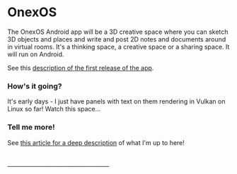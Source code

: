 
# OnexOS

The OnexOS Android app will be a 3D creative space where you can sketch 3D objects and
places and write and post 2D notes and documents around in virtual rooms. It's a
thinking space, a creative space or a sharing space. It will run on Android.

See this [description of the first release of the app](README-App.md).

### How's it going?

It's early days - I just have panels with text on them rendering in Vulkan on Linux so
far! Watch this space...

### Tell me more!

See <a href="http://object.network/index-meta-web.html">this article for a deep
description</a> of what I'm up to here!


<br/>
____________________________________





